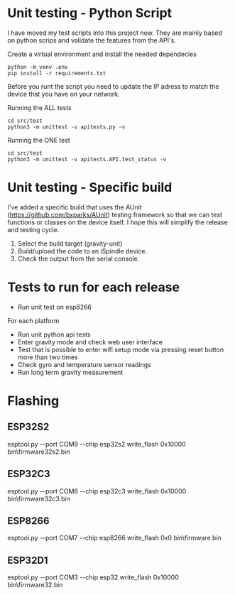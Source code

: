# Unit testing - Python Script

I have moved my test scripts into this project now. They are mainly based on python scrips and validate the features from the API's.

Create a virtual environment and install the needed dependecies
```
python -m venv .env
pip install -r requirements.txt
```

Before you runt the script you need to update the IP adress to match the device that you have on your network.

Running the ALL tests
```
cd src/test
python3 -m unittest -v apitests.py -v
```

Running the ONE test
```
cd src/test
python3 -m unittest -v apitests.API.test_status -v
```

# Unit testing - Specific build

I've added a specific build that uses the AUnit (https://github.com/bxparks/AUnit) testing framework so that we can test functions or classes on the device itself. I hope this will simplify the release and testing cycle.

1. Select the build target (gravity-unit)
2. Build/upload the code to an iSpindle device. 
3. Check the output from the serial console.


# Tests to run for each release

- Run unit test on esp8266 

For each platform

- Run unit python api tests
- Enter gravity mode and check web user interface
- Test that is possible to enter wifi setup mode via pressing reset button more than two times
- Check gyro and temperature sensor readings
- Run long term gravity measurement

# Flashing

## ESP32S2

esptool.py --port COM9 --chip esp32s2 write_flash 0x10000 bin\firmware32s2.bin

## ESP32C3

esptool.py --port COM6 --chip esp32c3 write_flash 0x10000 bin\firmware32c3.bin

## ESP8266

esptool.py --port COM7 --chip esp8266 write_flash 0x0 bin\firmware.bin

## ESP32D1

esptool.py --port COM3 --chip esp32 write_flash 0x10000 bin\firmware32.bin
